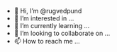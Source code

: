 - 👋 Hi, I’m @rugvedpund
- 👀 I’m interested in ...
- 🌱 I’m currently learning ...
- 💞️ I’m looking to collaborate on ...
- 📫 How to reach me ...

<!---
rugvedpund/rugvedpund is a ✨ special ✨ repository because its `README.md` (this file) appears on your GitHub profile.
You can click the Preview link to take a look at your changes.
--->
